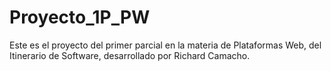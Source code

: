 # Proyecto_1P_PW
Este es el proyecto del primer parcial en la materia de Plataformas Web, del Itinerario de Software, desarrollado por Richard Camacho.
